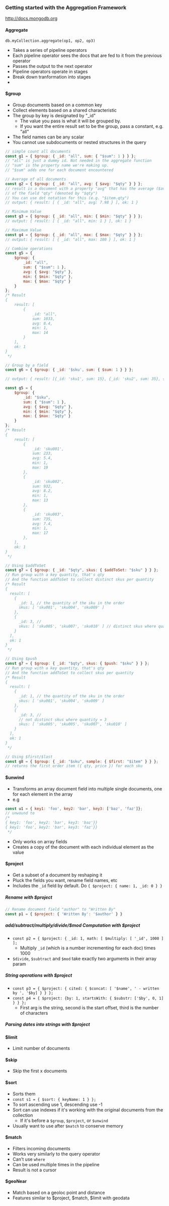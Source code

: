 

### Getting started with the Aggregation Framework

http://docs.mongodb.org

#### Aggregate

`db.myCollection.aggregate(op1, op2, op3)`

- Takes a series of pipeline operators
- Each pipeline operator sees the docs that are fed to it from the previous operator
- Passes the output to the next operator 
- Pipeline operators operate in stages
- Break down tranformation into stages
- 

#### $group

- Group documents based on a common key
- Collect elements based on a shared characteristic
- The group by key is designated by "_id"
	- The value you pass is what it will be grouped by.
	- If you want the entire result set to be the group, pass a constant, e.g. "all"
- The field names can be any scalar
- You cannot use subdocuments or nested structures in the query


```javascript
// simple count all documents
const g1 = { $group: { _id: "all", sum: { "$sum": 1 } } };
// "all" is just a dummy id. Not needed in the aggregate function
// "sum" is the property name we're making up. 
// "$sum" adds one for each document encountered
```

```javascript
// Average of all documents
const g2 = { $group: { _id: "all", avg: { $avg: "$qty" } } };
// result is a document with a property "avg" that has the average ($avg) value
// of the field "qty" (denoted by "$qty")
// You can use dot notation for this (e.g. "$item.qty")
// output: { result: [ { _id: "all", avg: 7.98 } ], ok: 1 }
```

```javascript of all documents
// Minimum Value
const g3 = { $group: { _id: "all", min: { $min: "$qty" } } };
// output: { result: [ { _id: "all", min: 1 } ], ok: 1 }
```

```javascript of all documents
// Maximum Value
const g4 = { $group: { _id: "all", max: { $max: "$qty" } } };
// output: { result: [ { _id: "all", max: 100 } ], ok: 1 }
```

```javascript of all documents
// Combine operations
const g5 = {
	$group: {
		_id: "all",
		sum: { "$sum": 1 },
		avg: { $avg: "$qty" },
		min: { $min: "$qty" },
		max: { $max: "$qty" }
	}
};
/* Result
{
	result: [
		{
			_id: "all",
			sum: 1033,
			avg: 8.4,
			min: 1,
			max: 14
		}
	],
	ok: 1
}
 */
```

```javascript
// Group by a field
const g6 = { $group: { _id: '$sku', sum: { $sum: 1 } } };

// output: { result: [{_id: 'sku1', sum: 15}, {_id: 'sku2', sum: 35}, {_id: 'sku3', sum: 51}, ], ok: 1 }
```

```javascript
const g5 = {
	$group: {
		_id: "$sku",
		sum: { "$sum": 1 },
		avg: { $avg: "$qty" },
		min: { $min: "$qty" },
		max: { $max: "$qty" }
	}
};
/* Result
{
	result: [
		{
			_id: 'sku001',
			sum: 233,
			avg: 5.4,
			min: 1,
			max: 19
		},
		{
			_id: 'sku002',
			sum: 932,
			avg: 8.2,
			min: 1,
			max: 13
		},
		{
			_id: 'sku003',
			sum: 735,
			avg: 7.4,
			min: 1,
			max: 17
		},
	],
	ok: 1
}
 */
```

```javascript
// Using $addToSet
const g7 = { $group: { _id: "$qty", skus: { $addToSet: "$sku" } } };
// Run group with a key quantity, that's qty
// And the function addToSet to collect distinct skus per quantity
/* Result
{
  result: [
    {
      _id: 1, // the quantity of the sku in the order 
      skus: [ 'sku001', 'sku004', 'sku009' ]
    },
    {
      _id: 3, // 
      skus: [ 'sku005', 'sku007', 'sku010' ] // distinct skus where quantity = 3
    }
  ],
  ok: 1
}
 */
```

```javascript
// Using $push
const g7 = { $group: { _id: "$qty", skus: { $push: "$sku" } } };
// Run group with a key quantity, that's qty
// And the function addToSet to collect skus per quantity
/* Result
{
  result: [
    {
      _id: 1, // the quantity of the sku in the order 
      skus: [ 'sku001', 'sku004', 'sku009' ]
    },
    {
      _id: 3, // 
      // not distinct skus where quantity = 3
      skus: [ 'sku005', 'sku005', 'sku007', 'sku010' ] 
    }
  ],
  ok: 1
}
 */
```

```javascript
// Using $first/$last
const g8 = { $group: { _id: "$sku", sample: { $first: "$item" } } };
// returns the first order item ({ qty, price }) for each sku
```

#### $unwind
- Transforms an array document field into multiple single documents, one for each element in the array
- e.g
```javascript
const u1 = { key1: 'foo', key2: 'bar', key3: ['baz', 'faz']};
// unwound to 
/*
{ key1: 'foo', key2: 'bar', key3: 'baz'}}
{ key1: 'foo', key2: 'bar', key3: 'faz'}}
 */
```
- Only works on array fields
- Creates a copy of the document with each individual element as the value

#### $project
- Get a subset of a document by reshaping it
- Pluck the fields you want, rename field names, etc
- Includes the `_id` field by default. Do `{ $project: { name: 1, _id: 0 } }`

##### Rename with $project
```javascript
// Rename document field "author" to "Written By"
const p1 = { $project: { 'Written By': '$author' } }
```

##### $add/$subtract/$multiply/$divide/$mod Computation with $project
- `const p2 = { $project: { _id: 1, math: [ $multiply: [ '_id', 1000 ] ];`
  - Multiply `_id` (which is a number incrementing for each doc) times 1000
- `$divide`, `$subtract` and `$mod` take exactly two arguments in their array param

##### String operations with $project
- `const p3 = { $project: { cited: { $concat: [ '$name', ' - written by ', '$by] } } };`
- `const p4 = { $project: {by: 1, startsWith: { $substr: ['$by', 0, 1] } } };`
  - First arg is the string, second is the start offset, third is the number of characters

##### Parsing dates into strings with $project


#### $limit
- Limit number of documents 

#### $skip 
- Skip the first x documents

#### $sort 
- Sorts them
- `const s1 = { $sort: { keyName: 1 } };`
- To sort ascending use 1, descending use -1
- Sort can use indexes if it's working with the original documents from the collection
  - If it's before a `$group`, `$project`, or `$unwind`
- Usually want to use after `$match` to conserve memory

#### $match 
- Filters incoming documents 
- Works very similarly to the query operator
- Can't use `where` 
- Can be used multiple times in the pipeline
- Result is not a cursor

#### $geoNear
- Match based on a geoloc point and distance
- Features similar to $project, $match, $limit with geodata


